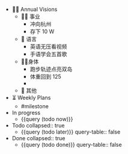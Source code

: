 - 🏳‍🌈 Annual Visions
	- 👨‍🔧 事业
		- 冲向杭州
		- 存下 10 W
	- 🧿 语言
		- 英语无压看视频
		- 手语学会五首歌
	- 🤸‍♂️身体
		- 跑步轨迹点亮双岛
		- 体重回到 125
		-
	- 🎈 其他
- ⏳ Weekly Plans
	- #milestone
- In progress
	- {{query (todo now)}}
- Todo
  collapsed:: true
	- {{query (todo later)}}
	  query-table:: false
- Done
  collapsed:: true
	- {{query (todo done)}}
	  query-table:: false